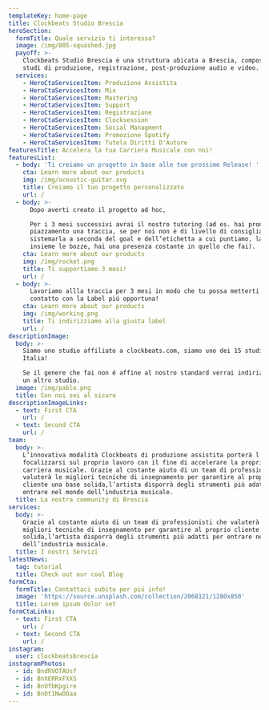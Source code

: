 ```yaml
---
templateKey: home-page
title: Clockbeats Studio Brescia
heroSection:
  formTitle: Quale servizio ti interessa?
  image: /img/805-squashed.jpg
  payoff: >-
    Clockbeats Studio Brescia è una struttura ubicata a Brescia, composta da
    studi di produzione, registrazione, post-produzione audio e video.
  services:
    - HeroCtaServicesItem: Produzione Assistita
    - HeroCtaServicesItem: Mix
    - HeroCtaServicesItem: Mastering
    - HeroCtaServicesItem: Support
    - HeroCtaServicesItem: Registrazione
    - HeroCtaServicesItem: Clocksession
    - HeroCtaServicesItem: Social Managment
    - HeroCtaServicesItem: Promozione Spotify
    - HeroCtaServicesItem: Tutela Diritti D'Auture
featuresTitle: Accelera la tua Carriera Musicale con noi!
featuresList:
  - body: 'Ti creiamo un progetto in base alle tue prossime Release! '
    cta: Learn more about our products
    img: /img/acoustic-guitar.svg
    title: Creiamo il tuo progetto personalizzato
    url: /
  - body: >-
      Dopo averti creato il progetto ad hoc, 

      Per i 3 mesi successivi avrai il nostro tutoring (ad es. hai pronta per il
      piazzamento una traccia, se per noi non è di livello di consigliamo come
      sistemarla a seconda del goal e dell’etichetta a cui puntiamo, lavoriamo
      insieme le bozze, hai una presenza costante in quello che fai).
    cta: Learn more about our products
    img: /img/rocket.png
    title: Ti supportiamo 3 mesi!
    url: /
  - body: >-
      Lavoriamo allla traccia per 3 mesi in modo che tu possa metterti in
      contatto con la Label piú opportuna!
    cta: Learn more about our products
    img: /img/working.png
    title: Ti indirizziamo alla giusta label
    url: /
descriptionImage:
  body: >-
    Siamo uno studio affiliato a clockbeats.com, siamo uno dei 15 studi in
    Italia!

    Se il genere che fai non é affine al nostro standard verrai indirizzato in
    un altro studio.
  image: /img/pablo.png
  title: Con noi sei al sicuro
descriptionImageLinks:
  - text: First CTA
    url: /
  - text: Second CTA
    url: /
team:
  body: >-
    L’innovativa modalità Clockbeats di produzione assistita porterà l’artista a
    focalizzarsi sul proprio lavoro con il fine di accelerare la propria
    carriera musicale. Grazie al costante aiuto di un team di professionisti che
    valuterà le migliori tecniche di insegnamento per garantire al proprio
    cliente una base solida,l’artista disporrà degli strumenti più adatti per
    entrare nel mondo dell’industria musicale.
  title: La nostra community di Brescia
services:
  body: >-
    Grazie al costante aiuto di un team di professionisti che valuterà le
    migliori tecniche di insegnamento per garantire al proprio cliente una base
    solida,l’artista disporrà degli strumenti più adatti per entrare nel mondo
    dell’industria musicale.
  title: I nostri Servizi
latestNews:
  tag: tutorial
  title: Check out our cool Blog
formCta:
  formTitle: Contattaci subito per piú info!
  image: 'https://source.unsplash.com/collection/2068121/1280x850'
  title: Lorem ipsum dolor set
formCtaLinks:
  - text: First CTA
    url: /
  - text: Second CTA
    url: /
instagram:
  user: clockbeatsbrescia
instagramPhotos:
  - id: BndRVOTAUsf
  - id: BnXERRxFXXS
  - id: BnUfbKpgire
  - id: BnDt1NwDOaa
---
```


